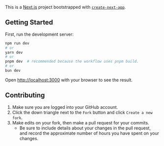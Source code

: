This is a [Next.js](https://nextjs.org) project bootstrapped with [`create-next-app`](https://nextjs.org/docs/app/api-reference/cli/create-next-app).

## Getting Started

First, run the development server:

```bash
npm run dev
# or
yarn dev
# or
pnpm dev  # recommended because the workflow uses pnpm build.
# or
bun dev
```

Open [http://localhost:3000](http://localhost:3000) with your browser to see the result.

## Contributing

1. Make sure you are logged into your GitHub account.
2. Click the down triangle next to the `Fork` button and click `Create a new fork`.
3. Make edits on your fork, then make a pull request for your commits.
    - Be sure to include details about your changes in the pull request, and record the approximate number of hours you have spent on your changes.

